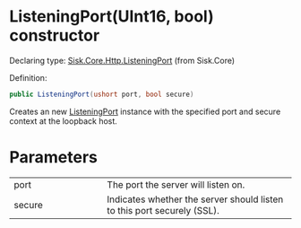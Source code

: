 <!--

Copyrights 2023 Sisk Framework - CypherPotato
Published under MIT license

!!! DO NOT EDIT THIS FILE !!!
This file was generated by a tool in the Sisk package. To edit the information in this documentation,
edit the XML documentation present in the Sisk source code.

-->


# ListeningPort(UInt16, bool) constructor

Declaring type: [Sisk.Core.Http.ListeningPort](/read?q=/contents/spec/Sisk.Core.Http.ListeningPort.md) (from Sisk.Core)


Definition:

```cs
public ListeningPort(ushort port, bool secure)
```

Creates an new <a href="/read?q=/contents/spec/Sisk.Core.Http.ListeningPort.md">ListeningPort</a> instance with the specified port and secure context at the loopback host.


# Parameters

<table>
    <tbody>
<tr>
    <td width="33%">port</td>
    <td>The port the server will listen on.</td>
</tr>
<tr>
    <td width="33%">secure</td>
    <td>Indicates whether the server should listen to this port securely (SSL).</td>
</tr>
    </tbody>
</table>
